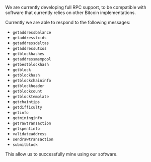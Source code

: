 We are currently developing full RPC support, to be compatible with software that currently relies on other Bitcoin implementations.

Currently we are able to respond to the following messages:

* `getaddressbalance`
* `getaddresstxids`
* `getaddressdeltas`
* `getaddressutxos`
* `getblockhashes`
* `getaddressmempool`
* `getbestblockhash`
* `getblock`
* `getblockhash`
* `getblockchaininfo`
* `getblockheader`
* `getblockcount`
* `getblocktemplate`
* `getchaintips`
* `getdifficulty`
* `getinfo`
* `getmininginfo`
* `getrawtransaction`
* `getspentinfo`
* `validateaddress`
* `sendrawtransaction`
* `submitblock`

This allow us to successfully mine using our software.

